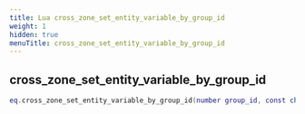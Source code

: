```yaml
---
title: Lua cross_zone_set_entity_variable_by_group_id
weight: 1
hidden: true
menuTitle: cross_zone_set_entity_variable_by_group_id
---
```

## cross_zone_set_entity_variable_by_group_id
```lua
eq.cross_zone_set_entity_variable_by_group_id(number group_id, const char *variable_name, const char *variable_value) -- void
```